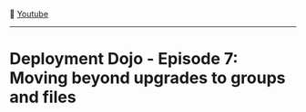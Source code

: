 :movie_camera: [Youtube](https://www.youtube.com/watch?v=ga9M4m6MtSU)

<hr/>

# Deployment Dojo - Episode 7: Moving beyond upgrades to groups and files

